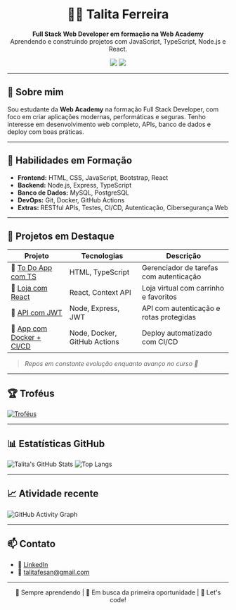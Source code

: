 <h1 align="center">👩‍💻 Talita Ferreira</h1>

<p align="center">
  <strong>Full Stack Web Developer em formação na Web Academy</strong><br/>
  Aprendendo e construindo projetos com JavaScript, TypeScript, Node.js e React.
</p>

<p align="center">
  <a href="https://github.com/talitaFesan11"><img src="https://img.shields.io/github/followers/talitaFesan11?label=Seguidores&style=social"></a>
  <a href="https://github.com/talitaFesan11"><img src="https://img.shields.io/github/stars/talitaFesan11?style=social"></a>
</p>

---

## 🚀 Sobre mim

Sou estudante da **Web Academy** na formação Full Stack Developer, com foco em criar aplicações modernas, performáticas e seguras. Tenho interesse em desenvolvimento web completo, APIs, banco de dados e deploy com boas práticas.

---

## 🧠 Habilidades em Formação

- **Frontend:** HTML, CSS, JavaScript, Bootstrap, React
- **Backend:** Node.js, Express, TypeScript
- **Banco de Dados:** MySQL, PostgreSQL
- **DevOps:** Git, Docker, GitHub Actions
- **Extras:** RESTful APIs, Testes, CI/CD, Autenticação, Cibersegurança Web

---

## 📁 Projetos em Destaque

| Projeto | Tecnologias | Descrição |
|--------|-------------|-----------|
| 📝 [To Do App com TS](https://github.com/SEU_USUARIO/todo-ts-localstorage) | HTML, TypeScript | Gerenciador de tarefas com autenticação |
| 🛒 [Loja com React](https://github.com/SEU_USUARIO/loja-react-context) | React, Context API | Loja virtual com carrinho e favoritos |
| 🔐 [API com JWT](https://github.com/SEU_USUARIO/api-auth-jwt) | Node, Express, JWT | API com autenticação e rotas protegidas |
| 🐳 [App com Docker + CI/CD](https://github.com/SEU_USUARIO/app-docker-cicd) | Node, Docker, GitHub Actions | Deploy automatizado com CI/CD |

> *Repos em constante evolução enquanto avanço no curso 🚀*

---

## 🏆 Troféus

[![Troféus](https://github-profile-trophy.vercel.app/?username=talitaFesan11&theme=onedark&row=1)](https://github.com/ryo-ma/github-profile-trophy)

---

## 📊 Estatísticas GitHub

![Talita's GitHub Stats](https://github-readme-stats.vercel.app/api?username=talitaFesan11&show_icons=true&theme=radical&hide_title=false)
![Top Langs](https://github-readme-stats.vercel.app/api/top-langs/?username=talitaFesan11&layout=compact&theme=radical)

---

## 📈 Atividade recente

![GitHub Activity Graph](https://github-readme-activity-graph.cyclic.app/graph?username=talitaFesan11&theme=dracula)

---

## 📫 Contato

- 🔗 [LinkedIn](https://www.linkedin.com/in/talitafesan/)
- 📧 talitafesan@gmail.com

---

<p align="center">
  🌱 Sempre aprendendo | 💼 Em busca da primeira oportunidade | 🚀 Let's code!
</p>
